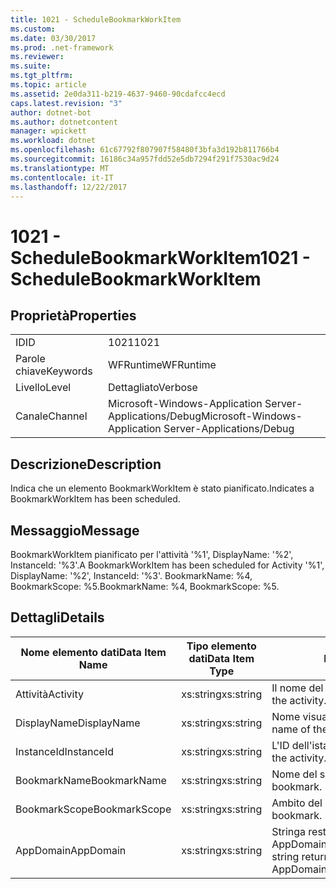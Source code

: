 ```yaml
---
title: 1021 - ScheduleBookmarkWorkItem
ms.custom: 
ms.date: 03/30/2017
ms.prod: .net-framework
ms.reviewer: 
ms.suite: 
ms.tgt_pltfrm: 
ms.topic: article
ms.assetid: 2e0da311-b219-4637-9460-90cdafcc4ecd
caps.latest.revision: "3"
author: dotnet-bot
ms.author: dotnetcontent
manager: wpickett
ms.workload: dotnet
ms.openlocfilehash: 61c67792f807907f58480f3bfa3d192b811766b4
ms.sourcegitcommit: 16186c34a957fdd52e5db7294f291f7530ac9d24
ms.translationtype: MT
ms.contentlocale: it-IT
ms.lasthandoff: 12/22/2017
---
```

# <a name="1021---schedulebookmarkworkitem"></a><span data-ttu-id="4be0c-102">1021 - ScheduleBookmarkWorkItem</span><span class="sxs-lookup"><span data-stu-id="4be0c-102">1021 - ScheduleBookmarkWorkItem</span></span>
## <a name="properties"></a><span data-ttu-id="4be0c-103">Proprietà</span><span class="sxs-lookup"><span data-stu-id="4be0c-103">Properties</span></span>  
  
|||  
|-|-|  
|<span data-ttu-id="4be0c-104">ID</span><span class="sxs-lookup"><span data-stu-id="4be0c-104">ID</span></span>|<span data-ttu-id="4be0c-105">1021</span><span class="sxs-lookup"><span data-stu-id="4be0c-105">1021</span></span>|  
|<span data-ttu-id="4be0c-106">Parole chiave</span><span class="sxs-lookup"><span data-stu-id="4be0c-106">Keywords</span></span>|<span data-ttu-id="4be0c-107">WFRuntime</span><span class="sxs-lookup"><span data-stu-id="4be0c-107">WFRuntime</span></span>|  
|<span data-ttu-id="4be0c-108">Livello</span><span class="sxs-lookup"><span data-stu-id="4be0c-108">Level</span></span>|<span data-ttu-id="4be0c-109">Dettagliato</span><span class="sxs-lookup"><span data-stu-id="4be0c-109">Verbose</span></span>|  
|<span data-ttu-id="4be0c-110">Canale</span><span class="sxs-lookup"><span data-stu-id="4be0c-110">Channel</span></span>|<span data-ttu-id="4be0c-111">Microsoft-Windows-Application Server-Applications/Debug</span><span class="sxs-lookup"><span data-stu-id="4be0c-111">Microsoft-Windows-Application Server-Applications/Debug</span></span>|  
  
## <a name="description"></a><span data-ttu-id="4be0c-112">Descrizione</span><span class="sxs-lookup"><span data-stu-id="4be0c-112">Description</span></span>  
 <span data-ttu-id="4be0c-113">Indica che un elemento BookmarkWorkItem è stato pianificato.</span><span class="sxs-lookup"><span data-stu-id="4be0c-113">Indicates a BookmarkWorkItem has been scheduled.</span></span>  
  
## <a name="message"></a><span data-ttu-id="4be0c-114">Messaggio</span><span class="sxs-lookup"><span data-stu-id="4be0c-114">Message</span></span>  
 <span data-ttu-id="4be0c-115">BookmarkWorkItem pianificato per l'attività '%1', DisplayName: '%2', InstanceId: '%3'.</span><span class="sxs-lookup"><span data-stu-id="4be0c-115">A BookmarkWorkItem has been scheduled for Activity '%1', DisplayName: '%2', InstanceId: '%3'.</span></span>  <span data-ttu-id="4be0c-116">BookmarkName: %4, BookmarkScope: %5.</span><span class="sxs-lookup"><span data-stu-id="4be0c-116">BookmarkName: %4, BookmarkScope: %5.</span></span>  
  
## <a name="details"></a><span data-ttu-id="4be0c-117">Dettagli</span><span class="sxs-lookup"><span data-stu-id="4be0c-117">Details</span></span>  
  
|<span data-ttu-id="4be0c-118">Nome elemento dati</span><span class="sxs-lookup"><span data-stu-id="4be0c-118">Data Item Name</span></span>|<span data-ttu-id="4be0c-119">Tipo elemento dati</span><span class="sxs-lookup"><span data-stu-id="4be0c-119">Data Item Type</span></span>|<span data-ttu-id="4be0c-120">Descrizione</span><span class="sxs-lookup"><span data-stu-id="4be0c-120">Description</span></span>|  
|--------------------|--------------------|-----------------|  
|<span data-ttu-id="4be0c-121">Attività</span><span class="sxs-lookup"><span data-stu-id="4be0c-121">Activity</span></span>|<span data-ttu-id="4be0c-122">xs:string</span><span class="sxs-lookup"><span data-stu-id="4be0c-122">xs:string</span></span>|<span data-ttu-id="4be0c-123">Il nome del tipo di attività.</span><span class="sxs-lookup"><span data-stu-id="4be0c-123">The type name of the activity.</span></span>|  
|<span data-ttu-id="4be0c-124">DisplayName</span><span class="sxs-lookup"><span data-stu-id="4be0c-124">DisplayName</span></span>|<span data-ttu-id="4be0c-125">xs:string</span><span class="sxs-lookup"><span data-stu-id="4be0c-125">xs:string</span></span>|<span data-ttu-id="4be0c-126">Nome visualizzato dell'attività.</span><span class="sxs-lookup"><span data-stu-id="4be0c-126">The display name of the activity.</span></span>|  
|<span data-ttu-id="4be0c-127">InstanceId</span><span class="sxs-lookup"><span data-stu-id="4be0c-127">InstanceId</span></span>|<span data-ttu-id="4be0c-128">xs:string</span><span class="sxs-lookup"><span data-stu-id="4be0c-128">xs:string</span></span>|<span data-ttu-id="4be0c-129">L'ID dell'istanza dell'attività.</span><span class="sxs-lookup"><span data-stu-id="4be0c-129">The instance id of the activity.</span></span>|  
|<span data-ttu-id="4be0c-130">BookmarkName</span><span class="sxs-lookup"><span data-stu-id="4be0c-130">BookmarkName</span></span>|<span data-ttu-id="4be0c-131">xs:string</span><span class="sxs-lookup"><span data-stu-id="4be0c-131">xs:string</span></span>|<span data-ttu-id="4be0c-132">Nome del segnalibro.</span><span class="sxs-lookup"><span data-stu-id="4be0c-132">The name of the bookmark.</span></span>|  
|<span data-ttu-id="4be0c-133">BookmarkScope</span><span class="sxs-lookup"><span data-stu-id="4be0c-133">BookmarkScope</span></span>|<span data-ttu-id="4be0c-134">xs:string</span><span class="sxs-lookup"><span data-stu-id="4be0c-134">xs:string</span></span>|<span data-ttu-id="4be0c-135">Ambito del segnalibro.</span><span class="sxs-lookup"><span data-stu-id="4be0c-135">The scope of the bookmark.</span></span>|  
|<span data-ttu-id="4be0c-136">AppDomain</span><span class="sxs-lookup"><span data-stu-id="4be0c-136">AppDomain</span></span>|<span data-ttu-id="4be0c-137">xs:string</span><span class="sxs-lookup"><span data-stu-id="4be0c-137">xs:string</span></span>|<span data-ttu-id="4be0c-138">Stringa restituita da AppDomain.CurrentDomain.FriendlyName.</span><span class="sxs-lookup"><span data-stu-id="4be0c-138">The string returned by AppDomain.CurrentDomain.FriendlyName.</span></span>|
